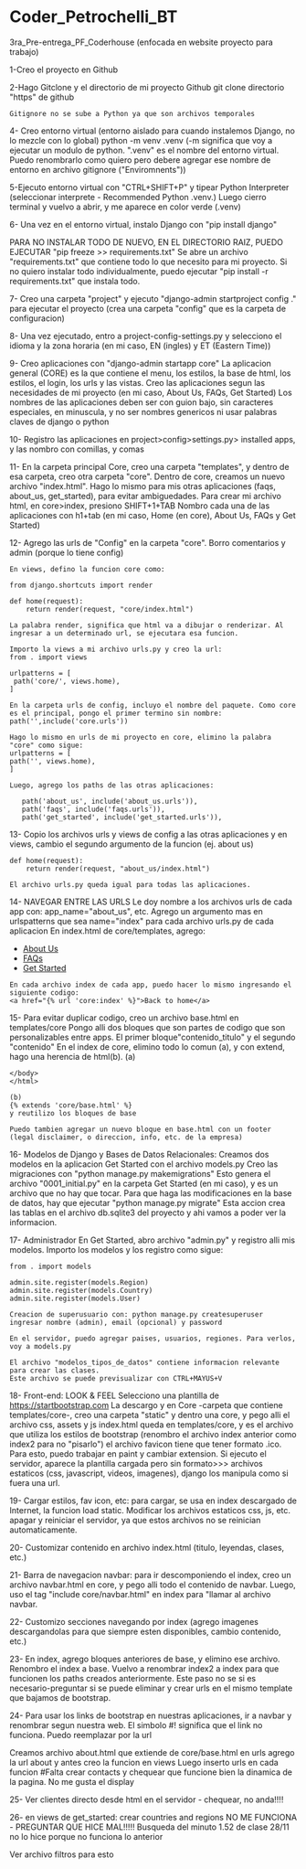 # Coder_Petrochelli_BT
3ra_Pre-entrega_PF_Coderhouse (enfocada en website proyecto para trabajo)

1-Creo el proyecto en Github

2-Hago Gitclone y el directorio de mi proyecto Github
    git clone directorio "https" de github
    
    Gitignore no se sube a Python ya que son archivos temporales

4- Creo entorno virtual (entorno aislado para cuando instalemos Django, no lo mezcle con lo global)
    python -m venv .venv (-m significa que voy a ejecutar un modulo de python. ".venv" es el nombre del entorno virtual. 
    Puedo renombrarlo como quiero pero debere agregar ese nombre de entorno en archivo gitignore ("Enviromnents"))

5-Ejecuto entorno virtual con "CTRL+SHIFT+P" y tipear Python Interpreter (seleccionar interprete - Recommended Python .venv.)
    Luego cierro terminal y vuelvo a abrir, y me aparece en color verde (.venv)

6- Una vez en el entorno virtual, instalo Django con "pip install django"

PARA NO INSTALAR TODO DE NUEVO, EN EL DIRECTORIO RAIZ, PUEDO EJECUTAR "pip freeze >> requirements.txt"
Se abre un archivo "requirements.txt" que contiene todo lo que necesito para mi proyecto. Si no quiero instalar todo individualmente, puedo ejecutar "pip install -r requirements.txt" que instala todo.

7- Creo una carpeta "project" y ejecuto "django-admin startproject config ." para ejecutar el proyecto (crea una carpeta "config" que es la carpeta de configuracion)

8- Una vez ejecutado, entro a project-config-settings.py y selecciono el idioma y la zona horaria (en mi caso, EN (ingles) y ET (Eastern Time))

9- Creo aplicaciones con "django-admin startapp core" 
    La aplicacion general (CORE) es la que contiene el menu, los estilos, la base de html, los estilos, el login, los urls y las vistas.
    Creo las aplicaciones segun las necesidades de mi proyecto (en mi caso, About Us, FAQs, Get Started)
    Los nombres de las aplicaciones deben ser con guion bajo, sin caracteres especiales, en minuscula, y no ser nombres genericos ni usar palabras claves de django o python

10- Registro las aplicaciones en project>config>settings.py> installed apps, y las nombro con comillas, y comas

11- En la carpeta principal Core, creo una carpeta "templates", y dentro de esa carpeta, creo otra carpeta "core". 
    Dentro de core, creamos un nuevo archivo "index.html". 
    Hago lo mismo para mis otras aplicaciones (faqs, about_us, get_started), para evitar ambiguedades.
        Para crear mi archivo html, en core>index, presiono SHIFT+1+TAB
    Nombro cada una de las aplicaciones con h1+tab (en mi caso, Home (en core), About Us, FAQs y Get Started)

12- Agrego las urls de "Config" en la carpeta "core".
    Borro comentarios y admin (porque lo tiene config)
    
    En views, defino la funcion core como: 
    
    from django.shortcuts import render

    def home(request):
        return render(request, "core/index.html")

    La palabra render, significa que html va a dibujar o renderizar. Al ingresar a un determinado url, se ejecutara esa funcion. 
    
    Importo la views a mi archivo urls.py y creo la url:
    from . import views

    urlpatterns = [
     path('core/', views.home),
    ]

    En la carpeta urls de config, incluyo el nombre del paquete. Como core es el principal, pongo el primer termino sin nombre:
    path('',include('core.urls'))

    Hago lo mismo en urls de mi proyecto en core, elimino la palabra "core" como sigue:
    urlpatterns = [
    path('', views.home),
    ]

    Luego, agrego los paths de las otras aplicaciones:

       path('about_us', include('about_us.urls')),
       path('faqs', include('faqs.urls')),
       path('get_started', include('get_started.urls')),


13- Copio los archivos urls y views de config a las otras aplicaciones y en views, cambio el segundo argumento de la funcion (ej. about us)

    def home(request):
        return render(request, "about_us/index.html")

    El archivo urls.py queda igual para todas las aplicaciones.

14- NAVEGAR ENTRE LAS URLS
    Le doy nombre a los archivos urls de cada app con: app_name="about_us", etc.
    Agrego un argumento mas en urlspatterns que sea name="index" para cada archivo urls.py de cada aplicacion
    En index.html de core/templates, agrego:
    <ul>
        <li><a href="{% url 'about_us:index' %}">About Us</a></li>
        <li><a href="{% url 'faqs:index' %}">FAQs</a></li>
        <li><a href="{% url 'get_started:index' %}">Get Started</a></li>
    </ul>

    En cada archivo index de cada app, puedo hacer lo mismo ingresando el siguiente codigo:
    <a href="{% url 'core:index' %}">Back to home</a>

15- Para evitar duplicar codigo, creo un archivo base.html en templates/core
    Pongo alli dos bloques que son partes de codigo que son personalizables entre apps. El primer bloque"contenido_titulo" y el segundo "contenido"
    En el index de core, elimino todo lo comun (a), y con extend, hago una herencia de html(b).
    (a)
    <!DOCTYPE html>
    <html lang="en">
    <head>
    <meta charset="UTF-8">
    <meta name="viewport" content="width=device-width, initial-scale=1.0">
    <title>Document</title>
    </head>
    <body>

    </body>
    </html>

    (b)
    {% extends 'core/base.html' %}
    y reutilizo los bloques de base

    Puedo tambien agregar un nuevo bloque en base.html con un footer (legal disclaimer, o direccion, info, etc. de la empresa)

16- Modelos de Django y Bases de Datos Relacionales:
    Creamos dos modelos en la aplicacion Get Started con el archivo models.py
    Creo las migraciones con "python manage.py makemigrations"
    Esto genera el archivo "0001_initial.py" en la carpeta Get Started (en mi caso), y es un archivo que no hay que tocar.
    Para que haga las modificaciones en la base de datos, hay que ejecutar "python manage.py migrate"
    Esta accion crea las tablas en el archivo db.sqlite3 del proyecto y ahi vamos a poder ver la informacion.

17- Administrador
    En Get Started, abro archivo "admin.py" y registro alli mis modelos.
    Importo los modelos y los registro como sigue:

    from . import models

    admin.site.register(models.Region)
    admin.site.register(models.Country)
    admin.site.register(models.User)

    Creacion de superusuario con: python manage.py createsuperuser
    ingresar nombre (admin), email (opcional) y password

    En el servidor, puedo agregar paises, usuarios, regiones. Para verlos, voy a models.py
    
    El archivo "modelos_tipos_de_datos" contiene informacion relevante para crear las clases.
    Este archivo se puede previsualizar con CTRL+MAYUS+V

18- Front-end: LOOK & FEEL 
    Selecciono una plantilla de https://startbootstrap.com
    La descargo y en Core -carpeta que contiene templates/core-, creo una carpeta "static" y dentro una core, y pego alli el archivo css, assets y js
    index.html queda en templates/core, y es el archivo que utiliza los estilos de bootstrap (renombro el archivo index anterior como index2 para no "pisarlo")
    el archivo favicon tiene que tener formato .ico. Para esto, puedo trabajar en paint y cambiar extension.
    Si ejecuto el servidor, aparece la plantilla cargada pero sin formato>>> archivos estaticos (css, javascript, videos, imagenes), django los manipula como si fuera una url.

19- Cargar estilos, fav icon, etc: para cargar, se usa en index descargado de Internet, la funcion load static.
    Modificar los archivos estaticos css, js, etc. apagar y reiniciar el servidor, ya que estos archivos no se reinician automaticamente.

20- Customizar contenido en archivo index.html (titulo, leyendas, clases, etc.)
    
21- Barra de navegacion navbar: para ir descomponiendo el index, creo un archivo navbar.html en core, y pego alli todo el contenido de navbar. Luego, uso el tag "include core/navbar.html" en index para "llamar al archivo navbar.

22- Customizo secciones navegando por index (agrego imagenes descargandolas para que siempre esten disponibles, cambio contenido, etc.)

23- En index, agrego bloques anteriores de base, y elimino ese archivo. Renombro el index a base.
    Vuelvo a renombrar index2 a index para que funcionen los paths creados anteriormente.
    Este paso no se si es necesario-preguntar si se puede eliminar y crear urls en el mismo template que bajamos de bootstrap.

24- Para usar los links de bootstrap en nuestras aplicaciones, ir a navbar y renombrar segun nuestra web. El simbolo #! significa que el link no funciona. Puedo reemplazar por la url

Creamos archivo about.html que extiende de core/base.html
en urls agrego la url about y antes creo la funcion en views
Luego inserto urls en cada funcion #Falta crear contacts y chequear que funcione bien la dinamica de la pagina.
No me gusta el display

25- Ver clientes directo desde html en el servidor - chequear, no anda!!!!

26- en views de get_started: crear countries and regions
NO ME FUNCIONA - PREGUNTAR QUE HICE MAL!!!!!
Busqueda del minuto 1.52 de clase 28/11 no lo hice porque no funciona lo anterior

Ver archivo filtros para esto